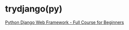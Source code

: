 # trydjango(py)

[Python Django Web Framework - Full Course for Beginners](https://youtu.be/F5mRW0jo-U4)


